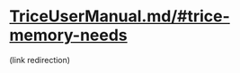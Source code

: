 # [TriceUserManual.md/#trice-memory-needs](./TriceUserManual.md/#trice-memory-needs)

(link redirection)